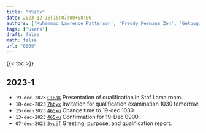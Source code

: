 ```yaml
---
title: "h5z6x"
date: 2023-12-18T15:07:00+08:00
authors: ['Muhammad Lawrence Patterson', 'Freddy Permana Zen', 'Getbogi Himawan', 'Sparisoma Viridi']
tags: ['users']
draft: false
math: false
url: "0009"
---
```

{{< toc >}}


## 2023-1
+ `19-dec-2023` [`C1BaK`](https://www.instagram.com/p/C1BaKEKyCJ0/) Presentation of qualification in Staf Lama room.
+ `18-dec-2023` [`7hbyx`](https://osf.io/7hbyx) Invitation for qualification examination 1030 tomorrow.
+ `15-dec-2023` [`465xu`](https://osf.io/465xu) Change time to 19-dec 1030.
+ `13-dec-2023` [`465xu`](https://osf.io/465xu) Confirmation for 19-Dec 0900.
+ `07-dec-2023` [`3yujf`](https://osf.io/3yujf) Greeting, purpose, and qualification report.
